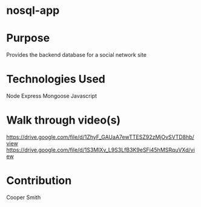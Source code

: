 # nosql-app

# Purpose

Provides the backend database for a social network site

# Technologies Used

Node
Express
Mongoose
Javascript

# Walk through video(s)


https://drive.google.com/file/d/1ZhyF_GAUaA7ewTTESZ92zMjOvSVTD8hb/view
https://drive.google.com/file/d/1S3MlXv_L9S3LfB3K9eSFi45hMSRquVXd/view

# Contribution

Cooper Smith